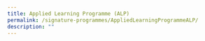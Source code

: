 ```yaml
---
title: Applied Learning Programme (ALP)
permalink: /signature-programmes/AppliedLearningProgrammeALP/
description: ""
---
```

